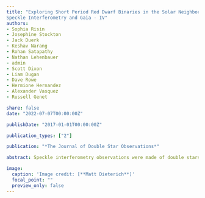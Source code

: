 ```yaml
---
title: "Exploring Short Period Red Dwarf Binaries in the Solar Neighborhood
Speckle Interferometry and Gaia - IV"
authors:
- Sophia Risin
- Josephine Stockton
- Jack Duerk
- Keshav Narang
- Rohan Satapathy
- Nathan Lehenbauer
- admin 
- Scott Dixon
- Liam Dugan
- Dave Rowe
- Hermione Hernandez
- Alexander Vasquez
- Russell Genet

share: false
date: "2022-07-07T00:00:00Z"

publishDate: "2017-01-01T00:00:00Z"

publication_types: ["2"]

publication: "*The Journal of Double Star Observations*"

abstract: Speckle interferometry observations were made of double stars within 30 parsecs of Earth with a late K or M dwarf component using the Sloan r' filter on the 24-inch Planewave Telescope at El Sauce Observatory. Observations were made in January of 2022, on the 18th and 23rd. Targets were a mix of candidates with few prior observations and ones with well-defined orbits. Seven targets were successfully observed. Three targets had defined orbits, three had orbital uncertainty, and one target, ARG 72AB, appears to not be gravitationally bound. Further research is needed to determine the behavior of the uncertain targets

image:
  caption: 'Image credit: [**Matt Dieterich**]'
  focal_point: ""
  preview_only: false
---
```



